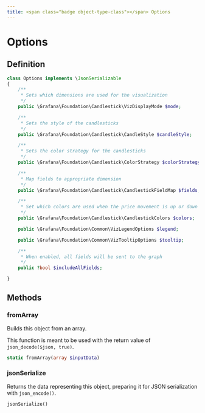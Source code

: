 ```yaml
---
title: <span class="badge object-type-class"></span> Options
---
```

# <span class="badge object-type-class"></span> Options

## Definition

```php
class Options implements \JsonSerializable
{
    /**
     * Sets which dimensions are used for the visualization
     */
    public \Grafana\Foundation\Candlestick\VizDisplayMode $mode;

    /**
     * Sets the style of the candlesticks
     */
    public \Grafana\Foundation\Candlestick\CandleStyle $candleStyle;

    /**
     * Sets the color strategy for the candlesticks
     */
    public \Grafana\Foundation\Candlestick\ColorStrategy $colorStrategy;

    /**
     * Map fields to appropriate dimension
     */
    public \Grafana\Foundation\Candlestick\CandlestickFieldMap $fields;

    /**
     * Set which colors are used when the price movement is up or down
     */
    public \Grafana\Foundation\Candlestick\CandlestickColors $colors;

    public \Grafana\Foundation\Common\VizLegendOptions $legend;

    public \Grafana\Foundation\Common\VizTooltipOptions $tooltip;

    /**
     * When enabled, all fields will be sent to the graph
     */
    public ?bool $includeAllFields;

}
```
## Methods

### <span class="badge object-method"></span> fromArray

Builds this object from an array.

This function is meant to be used with the return value of `json_decode($json, true)`.

```php
static fromArray(array $inputData)
```

### <span class="badge object-method"></span> jsonSerialize

Returns the data representing this object, preparing it for JSON serialization with `json_encode()`.

```php
jsonSerialize()
```

